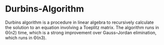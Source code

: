 # Durbins-Algorithm
Durbins algorithm is a procedure in linear algebra to recursively calculate the solution to an equation involving a Toeplitz matrix. The algorithm runs in Θ(n2) time, which is a strong improvement over Gauss–Jordan elimination, which runs in Θ(n3). 
